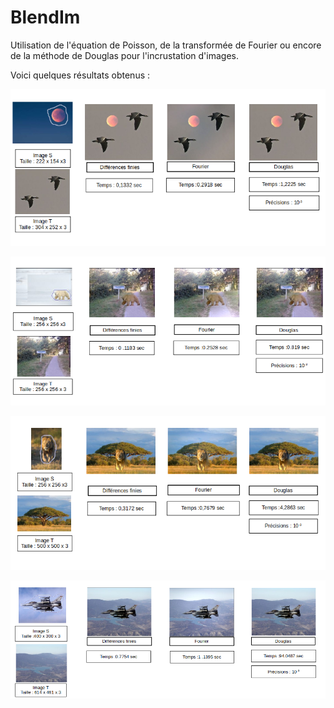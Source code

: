 # BlendIm

Utilisation de l'équation de Poisson, de la transformée de Fourier ou encore de la méthode de Douglas pour l'incrustation d'images.

Voici quelques résultats obtenus : 

![Alt Text ](https://github.com/MVirginie/BlendIm/blob/memory/Memory/Images/Resultats/1b.png?raw=true)

![Alt Text ](https://github.com/MVirginie/BlendIm/blob/memory/Memory/Images/Resultats/4b.png?raw=true)

![Alt Text ](https://github.com/MVirginie/BlendIm/blob/memory/Memory/Images/Resultats/3b.png?raw=true)

![Alt Text ](https://github.com/MVirginie/BlendIm/blob/memory/Memory/Images/Resultats/8b.png?raw=true)
